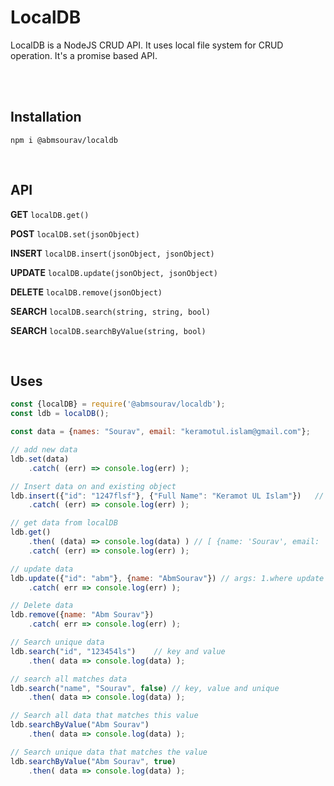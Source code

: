 # LocalDB
LocalDB is a NodeJS CRUD API. 
It uses local file system for CRUD operation. It's a promise based API.

<br>
<br>

## Installation
`npm i @abmsourav/localdb`

<br>

## API

**GET** `localDB.get()`

**POST** `localDB.set(jsonObject)`

**INSERT** `localDB.insert(jsonObject, jsonObject)`

**UPDATE** `localDB.update(jsonObject, jsonObject)`

**DELETE** `localDB.remove(jsonObject)`

**SEARCH** `localDB.search(string, string, bool)`

**SEARCH** `localDB.searchByValue(string, bool)`

<br>

## Uses
```js
const {localDB} = require('@abmsourav/localdb');
const ldb = localDB();

const data = {names: "Sourav", email: "keramotul.islam@gmail.com"};

// add new data
ldb.set(data)
	.catch( (err) => console.log(err) );

// Insert data on and existing object
ldb.insert({"id": "1247flsf"}, {"Full Name": "Keramot UL Islam"})	// 1. find the object, 2. add property and value
	.catch( (err) => console.log(err) );

// get data from localDB
ldb.get()
	.then( (data) => console.log(data) ) // [ {name: 'Sourav', email: 'keramotul.islam@gmail.com'} ]
	.catch( (err) => console.log(err) );

// update data
ldb.update({"id": "abm"}, {name: "AbmSourav"}) // args: 1.where update'll made, 2.new data
	.catch( err => console.log(err) );

// Delete data
ldb.remove({name: "Abm Sourav"})
	.catch( err => console.log(err) );

// Search unique data
ldb.search("id", "123454ls")	// key and value
	.then( data => console.log(data) );

// search all matches data
ldb.search("name", "Sourav", false)	// key, value and unique
	.then( data => console.log(data) );

// Search all data that matches this value 
ldb.searchByValue("Abm Sourav")
	.then( data => console.log(data) );

// Search unique data that matches the value
ldb.searchByValue("Abm Sourav", true)
	.then( data => console.log(data) );

```
